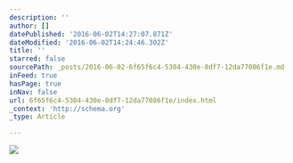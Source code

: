 ```yaml
---
description: ''
author: []
datePublished: '2016-06-02T14:27:07.871Z'
dateModified: '2016-06-02T14:24:46.302Z'
title: ''
starred: false
sourcePath: _posts/2016-06-02-6f65f6c4-5304-430e-8df7-12da77086f1e.md
inFeed: true
hasPage: true
inNav: false
url: 6f65f6c4-5304-430e-8df7-12da77086f1e/index.html
_context: 'http://schema.org'
_type: Article

---
```

![](https://the-grid-user-content.s3-us-west-2.amazonaws.com/b8801453-5e8f-4c2e-aa4a-83d7e3687d80.jpg)